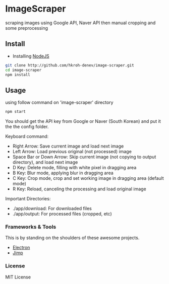 

# ImageScraper

scraping images using Google API, Naver API then manual cropping and some preprocessing


## Install

* Installing [NodeJS](https://nodejs.org/en/)

```sh
git clone http://github.com/hkroh-denev/image-scraper.git
cd image-scraper
npm install
```

## Usage

using follow command on 'image-scraper' directory

```sh
npm start
```

You should get the API key from Google or Naver (South Korean) and put it the the config folder.

Keyboard command:

* Right Arrow: Save current image and load next image
* Left Arrow: Load previous original (not processed) image
* Space Bar or Down Arrow: Skip current image (not copying to output directory), and load next image
* D Key: Delete mode, filling with white pixel in dragging area
* B Key: Blur mode, applying blur in dragging area
* C Key: Crop mode, crop and set working image in dragging area (default mode)
* R Key: Reload, canceling the processing and load original image

Important Directories:

* ./app/download: For downloaded files
* ./app/output: For processed files (cropped, etc)

### Frameworks & Tools
This is by standing on the shoulders of these awesome projects.
* [Electron](https://github.com/electron/electron)
* [Jimp](https://github.com/oliver-moran/jimp)  

### License

MIT License